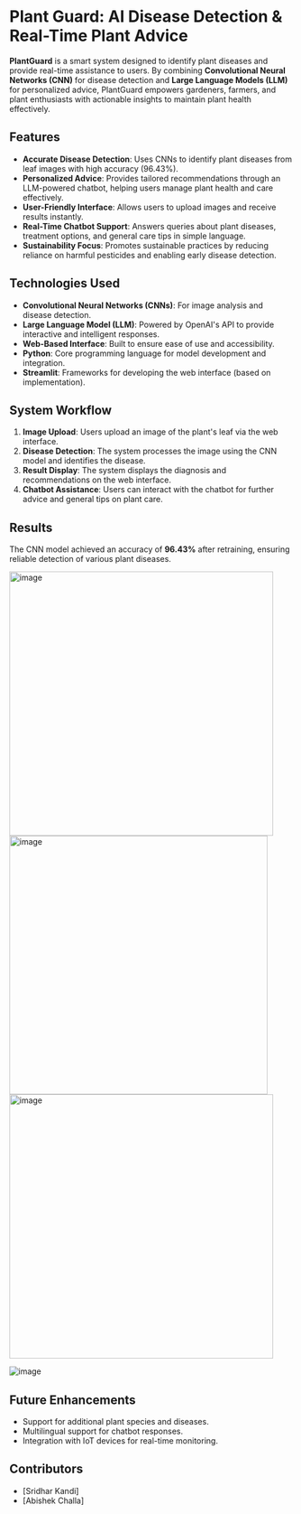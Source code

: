 # Plant Guard: AI Disease Detection & Real-Time Plant Advice

**PlantGuard** is a smart system designed to identify plant diseases and provide real-time assistance to users. By combining **Convolutional Neural Networks (CNN)** for disease detection and **Large Language Models (LLM)** for personalized advice, PlantGuard empowers gardeners, farmers, and plant enthusiasts with actionable insights to maintain plant health effectively.  

## Features  
- **Accurate Disease Detection**: Uses CNNs to identify plant diseases from leaf images with high accuracy (96.43%).  
- **Personalized Advice**: Provides tailored recommendations through an LLM-powered chatbot, helping users manage plant health and care effectively.  
- **User-Friendly Interface**: Allows users to upload images and receive results instantly.  
- **Real-Time Chatbot Support**: Answers queries about plant diseases, treatment options, and general care tips in simple language.  
- **Sustainability Focus**: Promotes sustainable practices by reducing reliance on harmful pesticides and enabling early disease detection.  

## Technologies Used  
- **Convolutional Neural Networks (CNNs)**: For image analysis and disease detection.  
- **Large Language Model (LLM)**: Powered by OpenAI's API to provide interactive and intelligent responses.  
- **Web-Based Interface**: Built to ensure ease of use and accessibility.  
- **Python**: Core programming language for model development and integration.  
- **Streamlit**: Frameworks for developing the web interface (based on implementation).  

## System Workflow  
1. **Image Upload**: Users upload an image of the plant's leaf via the web interface.  
2. **Disease Detection**: The system processes the image using the CNN model and identifies the disease.  
3. **Result Display**: The system displays the diagnosis and recommendations on the web interface.  
4. **Chatbot Assistance**: Users can interact with the chatbot for further advice and general tips on plant care.  

## Results  
The CNN model achieved an accuracy of **96.43%** after retraining, ensuring reliable detection of various plant diseases.  

<img width="468" alt="image" src="https://github.com/user-attachments/assets/354ceac3-9bca-4240-b871-9ae264e44c9c">



<img width="458" alt="image" src="https://github.com/user-attachments/assets/6ca0dc30-c3a1-42d7-bd12-9ab232f1afc1">

<img width="468" alt="image" src="https://github.com/user-attachments/assets/79e317a2-51bf-495c-b324-43ce45238cba">

![image](https://github.com/user-attachments/assets/86e76a86-29e4-49f7-b0ac-4e0a193f05b6)


## Future Enhancements  
- Support for additional plant species and diseases.  
- Multilingual support for chatbot responses.  
- Integration with IoT devices for real-time monitoring.  

## Contributors  
- [Sridhar Kandi]  
- [Abishek Challa]   
